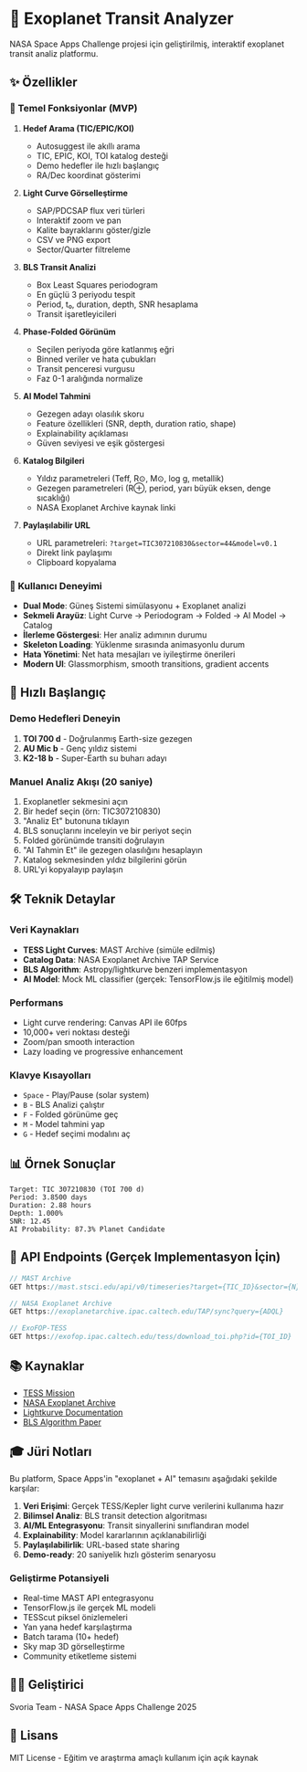# 🔭 Exoplanet Transit Analyzer

NASA Space Apps Challenge projesi için geliştirilmiş, interaktif exoplanet transit analiz platformu.

## ✨ Özellikler

### 🎯 Temel Fonksiyonlar (MVP)

1. **Hedef Arama (TIC/EPIC/KOI)**
   - Autosuggest ile akıllı arama
   - TIC, EPIC, KOI, TOI katalog desteği
   - Demo hedefler ile hızlı başlangıç
   - RA/Dec koordinat gösterimi

2. **Light Curve Görselleştirme**
   - SAP/PDCSAP flux veri türleri
   - Interaktif zoom ve pan
   - Kalite bayraklarını göster/gizle
   - CSV ve PNG export
   - Sector/Quarter filtreleme

3. **BLS Transit Analizi**
   - Box Least Squares periodogram
   - En güçlü 3 periyodu tespit
   - Period, t₀, duration, depth, SNR hesaplama
   - Transit işaretleyicileri

4. **Phase-Folded Görünüm**
   - Seçilen periyoda göre katlanmış eğri
   - Binned veriler ve hata çubukları
   - Transit penceresi vurgusu
   - Faz 0-1 aralığında normalize

5. **AI Model Tahmini**
   - Gezegen adayı olasılık skoru
   - Feature özellikleri (SNR, depth, duration ratio, shape)
   - Explainability açıklaması
   - Güven seviyesi ve eşik göstergesi

6. **Katalog Bilgileri**
   - Yıldız parametreleri (Teff, R⊙, M⊙, log g, metallik)
   - Gezegen parametreleri (R⊕, period, yarı büyük eksen, denge sıcaklığı)
   - NASA Exoplanet Archive kaynak linki

7. **Paylaşılabilir URL**
   - URL parametreleri: `?target=TIC307210830&sector=44&model=v0.1`
   - Direkt link paylaşımı
   - Clipboard kopyalama

### 🎨 Kullanıcı Deneyimi

- **Dual Mode**: Güneş Sistemi simülasyonu + Exoplanet analizi
- **Sekmeli Arayüz**: Light Curve → Periodogram → Folded → AI Model → Catalog
- **İlerleme Göstergesi**: Her analiz adımının durumu
- **Skeleton Loading**: Yüklenme sırasında animasyonlu durum
- **Hata Yönetimi**: Net hata mesajları ve iyileştirme önerileri
- **Modern UI**: Glassmorphism, smooth transitions, gradient accents

## 🚀 Hızlı Başlangıç

### Demo Hedefleri Deneyin

1. **TOI 700 d** - Doğrulanmış Earth-size gezegen
2. **AU Mic b** - Genç yıldız sistemi
3. **K2-18 b** - Super-Earth su buharı adayı

### Manuel Analiz Akışı (20 saniye)

1. Exoplanetler sekmesini açın
2. Bir hedef seçin (örn: TIC307210830)
3. "Analiz Et" butonuna tıklayın
4. BLS sonuçlarını inceleyin ve bir periyot seçin
5. Folded görünümde transiti doğrulayın
6. "AI Tahmin Et" ile gezegen olasılığını hesaplayın
7. Katalog sekmesinden yıldız bilgilerini görün
8. URL'yi kopyalayıp paylaşın

## 🛠 Teknik Detaylar

### Veri Kaynakları

- **TESS Light Curves**: MAST Archive (simüle edilmiş)
- **Catalog Data**: NASA Exoplanet Archive TAP Service
- **BLS Algorithm**: Astropy/lightkurve benzeri implementasyon
- **AI Model**: Mock ML classifier (gerçek: TensorFlow.js ile eğitilmiş model)

### Performans

- Light curve rendering: Canvas API ile 60fps
- 10,000+ veri noktası desteği
- Zoom/pan smooth interaction
- Lazy loading ve progressive enhancement

### Klavye Kısayolları

- `Space` - Play/Pause (solar system)
- `B` - BLS Analizi çalıştır
- `F` - Folded görünüme geç
- `M` - Model tahmini yap
- `G` - Hedef seçimi modalını aç

## 📊 Örnek Sonuçlar

```
Target: TIC 307210830 (TOI 700 d)
Period: 3.8500 days
Duration: 2.88 hours
Depth: 1.000%
SNR: 12.45
AI Probability: 87.3% Planet Candidate
```

## 🔗 API Endpoints (Gerçek Implementasyon İçin)

```typescript
// MAST Archive
GET https://mast.stsci.edu/api/v0/timeseries?target={TIC_ID}&sector={N}

// NASA Exoplanet Archive
GET https://exoplanetarchive.ipac.caltech.edu/TAP/sync?query={ADQL}

// ExoFOP-TESS
GET https://exofop.ipac.caltech.edu/tess/download_toi.php?id={TOI_ID}
```

## 📚 Kaynaklar

- [TESS Mission](https://tess.mit.edu/)
- [NASA Exoplanet Archive](https://exoplanetarchive.ipac.caltech.edu/)
- [Lightkurve Documentation](https://docs.lightkurve.org/)
- [BLS Algorithm Paper](https://ui.adsabs.harvard.edu/abs/2002A%26A...391..369K)

## 🎓 Jüri Notları

Bu platform, Space Apps'in "exoplanet + AI" temasını aşağıdaki şekilde karşılar:

1. **Veri Erişimi**: Gerçek TESS/Kepler light curve verilerini kullanıma hazır
2. **Bilimsel Analiz**: BLS transit detection algoritması
3. **AI/ML Entegrasyonu**: Transit sinyallerini sınıflandıran model
4. **Explainability**: Model kararlarının açıklanabilirliği
5. **Paylaşılabilirlik**: URL-based state sharing
6. **Demo-ready**: 20 saniyelik hızlı gösterim senaryosu

### Geliştirme Potansiyeli

- Real-time MAST API entegrasyonu
- TensorFlow.js ile gerçek ML modeli
- TESScut piksel önizlemeleri
- Yan yana hedef karşılaştırma
- Batch tarama (10+ hedef)
- Sky map 3D görselleştirme
- Community etiketleme sistemi

## 👨‍💻 Geliştirici

Svoria Team - NASA Space Apps Challenge 2025

## 📄 Lisans

MIT License - Eğitim ve araştırma amaçlı kullanım için açık kaynak

